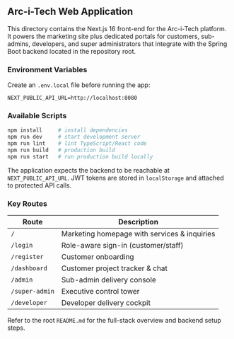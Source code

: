 ## Arc-i-Tech Web Application

This directory contains the Next.js 16 front-end for the Arc-i-Tech platform. It powers the marketing site plus dedicated portals for customers, sub-admins, developers, and super administrators that integrate with the Spring Boot backend located in the repository root.

### Environment Variables

Create an `.env.local` file before running the app:

```dotenv
NEXT_PUBLIC_API_URL=http://localhost:8080
```

### Available Scripts

```bash
npm install     # install dependencies
npm run dev     # start development server
npm run lint    # lint TypeScript/React code
npm run build   # production build
npm run start   # run production build locally
```

The application expects the backend to be reachable at `NEXT_PUBLIC_API_URL`. JWT tokens are stored in `localStorage` and attached to protected API calls.

### Key Routes

| Route          | Description                                  |
|----------------|----------------------------------------------|
| `/`            | Marketing homepage with services & inquiries |
| `/login`       | Role-aware sign-in (customer/staff)          |
| `/register`    | Customer onboarding                          |
| `/dashboard`   | Customer project tracker & chat              |
| `/admin`       | Sub-admin delivery console                   |
| `/super-admin` | Executive control tower                      |
| `/developer`   | Developer delivery cockpit                   |

Refer to the root `README.md` for the full-stack overview and backend setup steps.
